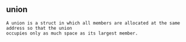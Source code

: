 union
-----
    A union is a struct in which all members are allocated at the same address so that the union
    occupies only as much space as its largest member.


